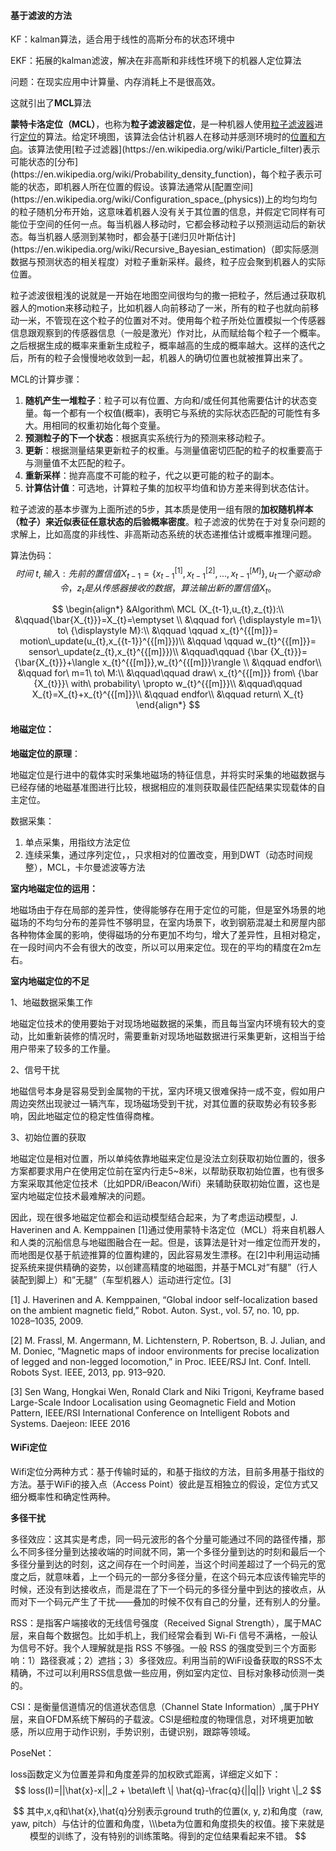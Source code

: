 #### 基于滤波的方法

KF：kalman算法，适合用于线性的高斯分布的状态环境中

EKF：拓展的kalman滤波，解决在非高斯和非线性环境下的机器人定位算法

问题：在现实应用中计算量、内存消耗上不是很高效。

这就引出了**MCL**算法

​		**蒙特卡洛定位（MCL）**，也称为**粒子滤波器定位**，是一种机器人使用[粒子滤波器](https://en.wikipedia.org/wiki/Particle_filter)进行[定位](https://en.wikipedia.org/wiki/Robot_localization)的算法。给定环境图，该算法会估计机器人在移动并感测环境时的[位置和方向](https://en.wikipedia.org/wiki/Pose_(computer_vision))。该算法使用[粒子过滤器](https://en.wikipedia.org/wiki/Particle_filter)表示可能状态的[分布](https://en.wikipedia.org/wiki/Probability_density_function)，每个粒子表示可能的状态，即机器人所在位置的假设。该算法通常从[配置空间](https://en.wikipedia.org/wiki/Configuration_space_(physics))上的均匀均匀的粒子随机分布开始，这意味着机器人没有关于其位置的信息，并假定它同样有可能位于空间的任何一点。每当机器人移动时，它都会移动粒子以预测运动后的新状态。每当机器人感测到某物时，都会基于[递归贝叶斯估计](https://en.wikipedia.org/wiki/Recursive_Bayesian_estimation)（即实际感测数据与预测状态的相关程度）对粒子重新采样。最终，粒子应会聚到机器人的实际位置。

​		粒子滤波很粗浅的说就是一开始在地图空间很均匀的撒一把粒子，然后通过获取机器人的motion来移动粒子，比如机器人向前移动了一米，所有的粒子也就向前移动一米，不管现在这个粒子的位置对不对。使用每个粒子所处位置模拟一个传感器信息跟观察到的传感器信息（一般是激光）作对比，从而赋给每个粒子一个概率。之后根据生成的概率来重新生成粒子，概率越高的生成的概率越大。这样的迭代之后，所有的粒子会慢慢地收敛到一起，机器人的确切位置也就被推算出来了。

MCL的计算步骤：

1. **随机产生一堆粒子**：粒子可以有位置、方向和/或任何其他需要估计的状态变量。每一个都有一个权值(概率)，表明它与系统的实际状态匹配的可能性有多大。用相同的权重初始化每个变量。
2. **预测粒子的下一个状态**：根据真实系统行为的预测来移动粒子。
3. **更新**：根据测量结果更新粒子的权重。与测量值密切匹配的粒子的权重要高于与测量值不太匹配的粒子。
4. **重新采样**：抛弃高度不可能的粒子，代之以更可能的粒子的副本。
5. **计算估计值**：可选地，计算粒子集的加权平均值和协方差来得到状态估计。

粒子滤波的基本步骤为上面所述的5步，其本质是使用一组有限的**加权随机样本（粒子）来近似表征任意状态的后验概率密度**。粒子滤波的优势在于对复杂问题的求解上，比如高度的非线性、非高斯动态系统的状态递推估计或概率推理问题。

算法伪码：
$$
时间\ t,输入:先前的置信值X_{t-1}=\{x_{t-1}^{[1]},x_{t-1}^{[2]},...,x_{t-1}^{[M]} \},u_{t}一个驱动命令 ，z_{t}是从传感器接收的数据，算法输出新的置信值X_{t}。
$$

$$
\begin{align*}
&Algorithm\ MCL (X_{t-1},u_{t},z_{t}):\\     
	&\qquad{\bar{X_{t}}}=X_{t}=\emptyset \\
    &\qquad for\ {\displaystyle m=1}\ to\ {\displaystyle M}:\\
	&\qquad	\qquad	x_{t}^{{[m]}}= motion\_update(u_{t},x_{{t-1}}^{{[m]}})\\
	&\qquad	\qquad	w_{t}^{{[m]}}= sensor\_update(z_{t},x_{t}^{{[m]}})\\
  &\qquad\qquad  {\bar  {X_{t}}}={\bar{X_{t}}}+\langle x_{t}^{{[m]}},w_{t}^{{[m]}}\rangle \\
     &\qquad  endfor\\
     &\qquad  for\ m=1\ to\ M:\\
    &\qquad\qquad draw\ x_{t}^{{[m]}} from\ {\bar  {X_{t}}}\ with\ probability\ \propto w_{t}^{{[m]}}\\ 
&\qquad\qquad X_{t}=X_{t}+x_{t}^{{[m]}}\\
    &\qquad   endfor\\
     &\qquad  return\ X_{t}
\end{align*}
$$



#### 地磁定位：

**地磁定位的原理**：

​		地磁定位是行进中的载体实时采集地磁场的特征信息，并将实时采集的地磁数据与已经存储的地磁基准图进行比较，根据相应的准则获取最佳匹配结果实现载体的自主定位。

数据采集：

1. 单点采集，用指纹方法定位
2. 连续采集，通过序列定位，，只求相对的位置改变，用到DWT（动态时间规整），MCL，卡尔曼滤波等方法

**室内地磁定位的运用：**

​		地磁场由于存在局部的差异性，使得能够存在用于定位的可能，但是室外场景的地磁场的不均匀分布的差异性不够明显，在室内场景下，收到钢筋混凝土和房屋内部各种物体金属的影响，使得磁场的分布更加不均匀，增大了差异性，且相对稳定，在一段时间内不会有很大的改变，所以可以用来定位。现在的平均的精度在2m左右。

**室内地磁定位的不足**

1、地磁数据采集工作

​		地磁定位技术的使用要始于对现场地磁数据的采集，而且每当室内环境有较大的变动，比如重新装修的情况时，需要重新对现场地磁数据进行采集更新，这相当于给用户带来了较多的工作量。

2、信号干扰

​		地磁信号本身是容易受到金属物的干扰，室内环境又很难保持一成不变，假如用户周边突然出现驶过一辆汽车，现场磁场受到干扰，对其位置的获取势必有较多影响，因此地磁定位的稳定性值得商榷。

3、初始位置的获取

​		地磁定位是相对位置，所以单纯依靠地磁来定位是没法立刻获取初始位置的，很多方案都要求用户在使用定位前在室内行走5~8米，以帮助获取初始位置，也有很多方案采取其他定位技术（比如PDR/iBeacon/Wifi）来辅助获取初始位置，这也是室内地磁定位技术最难解决的问题。



因此，现在很多地磁定位都会和运动模型结合起来，为了考虑运动模型，J. Haverinen and A. Kemppainen [1]通过使用蒙特卡洛定位（MCL）将来自机器人和人类的沉船信息与地磁图融合在一起。但是，该算法是针对一维定位而开发的，而地图是仅基于航迹推算的位置构建的，因此容易发生漂移。在[2]中利用运动捕捉系统来提供精确的姿势，以创建高精度的地磁图，并基于MCL对”有腿”（行人装配到脚上）和”无腿”（车型机器人）运动进行定位。[3]

[1] J. Haverinen and A. Kemppainen, “Global indoor self-localization based on the ambient magnetic field,” Robot. Auton. Syst., vol. 57, no. 10, pp. 1028–1035, 2009.

[2] M. Frassl, M. Angermann, M. Lichtenstern, P. Robertson, B. J. Julian, and M. Doniec, “Magnetic maps of indoor environments for precise localization of legged and non-legged locomotion,” in Proc. IEEE/RSJ Int. Conf. Intell. Robots Syst. IEEE, 2013, pp. 913–920.

[3] Sen Wang, Hongkai Wen, Ronald Clark and Niki Trigoni, Keyframe based Large-Scale Indoor Localisation using Geomagnetic Field and Motion Pattern, IEEE/RSI International Conference on Intelligent Robots and Systems. Daejeon: IEEE 2016

#### WiFi定位

​		Wifi定位分两种方式：基于传输时延的，和基于指纹的方法，目前多用基于指纹的方法。基于WiFi的接入点（Access Point）彼此是互相独立的假设，定位方式又细分概率性和确定性两种。



**多径干扰**

多径效应：这其实是考虑，同一码元波形的各个分量可能通过不同的路径传播，那么不同多径分量到达接收端的时间就不同，第一个多径分量到达的时刻和最后一个多径分量到达的时刻，这之间存在一个时间差，当这个时间差超过了一个码元的宽度之后，就意味着，上一个码元的一部分多径分量，在这个码元本应该传输完毕的时候，还没有到达接收点，而是混在了下一个码元的多径分量中到达的接收点，从而对下一个码元产生了干扰——叠加的时候不仅有自己的分量，还有别人的分量。

 

RSS：是指客户端接收的无线信号强度（Received Signal Strength），属于MAC层，来自每个数据包。比如手机上，我们经常会看到 Wi-Fi 信号不满格，一般认为信号不好。我个人理解就是指 RSS 不够强。一般 RSS  的强度受到三个方面影响：1）路径衰减；2）遮挡；3）多径效应。利用当前的WiFi设备获取的RSS不太精确，不过可以利用RSS信息做一些应用，例如室内定位、目标对象移动侦测一类的。

CSI：是衡量信道情况的信道状态信息（Channel State Information）,属于PHY层，来自OFDM系统下解码的子载波。CSI是细粒度的物理信息，对环境更加敏感，所以应用于动作识别，手势识别，击键识别，跟踪等领域。



PoseNet：

loss函数定义为位置差异和角度差异的加权欧式距离，详细定义如下：
$$
loss(I)=||\hat{x}-x||_2 + \beta\left \| \hat{q}-\frac{q}{||q||} \right \|_2
$$

$$
其中,x,q和\hat{x},\hat{q}分别表示ground truth的位置(x, y, z)和角度（raw, yaw, pitch）与估计的位置和角度，\\\beta为位置和角度损失的权值。接下来就是模型的训练了，没有特别的训练策略。得到的定位结果看起来不错。
$$
